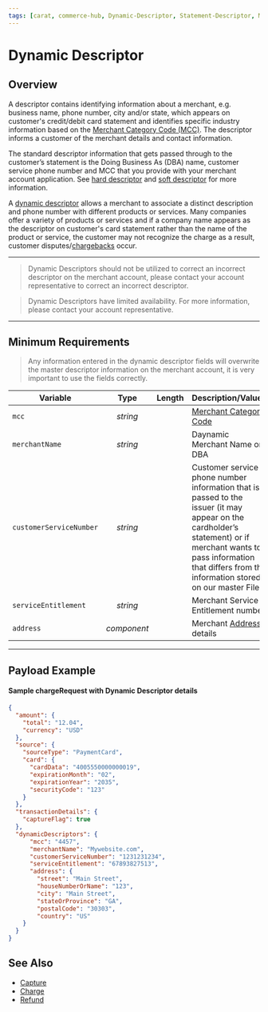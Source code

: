 ```yaml
---
tags: [carat, commerce-hub, Dynamic-Descriptor, Statement-Descriptor, Merchant-Descriptor, Merchant-Details, Soft-Descriptor, Hard-Descriptor]
---
```


# Dynamic Descriptor

## Overview

A descriptor contains identifying information about a merchant, e.g. business name, phone number, city and/or state, which appears on customer's credit/debit card statement and identifies specific industry information based on the [Merchant Category Code (MCC)](../FAQs-Glossary/Glossary.md#merchant-categroy-code). The descriptor informs a customer of the merchant details and contact information.

The standard descriptor information that gets passed through to the customer’s statement is the Doing Business As (DBA) name, customer service phone number and MCC that you provide with your merchant account application. See [hard descriptor](../FAQs-Glossary/Glossary.md#hard-descriptor) and [soft descriptor](../FAQs-Glossary/Glossary.md#soft-descriptor) for more information.

A [dynamic descriptor](../FAQs-Glossary/Glossary.md#dynamic-descriptor) allows a merchant to associate a distinct description and phone number with different products or services. Many companies offer a variety of products or services and if a company name appears as the descriptor on customer's card statement rather than the name of the product or service, the customer may not recognize the charge as a result, customer disputes/[chargebacks](../FAQs-Glossary/Glossary.md#chargeback) occur.

---

<!-- theme: warning -->
> Dynamic Descriptors should not be utilized to correct an incorrect descriptor on the merchant account, please contact your account representative to correct an incorrect descriptor.

<!-- theme: info -->
> Dynamic Descriptors have limited availability. For more information, please contact your account representative.

---

## Minimum Requirements

<!-- theme: danger -->
> Any information entered in the dynamic descriptor fields will overwrite the master descriptor information on the merchant account, it is very important to use the fields correctly.

| Variable | Type | Length | Description/Values |
| -------- | :--: | :------------: | ------------------ |
| `mcc` | *string* |  | [Merchant Category Code](Merchant-Category-Code.md) |
| `merchantName` | *string* |  | Daynamic Merchant Name or DBA |
| `customerServiceNumber` | *string* | | Customer service phone number information that is passed to the issuer (it may appear on the cardholder’s statement) or if merchant wants to pass information that differs from the information stored on our master File. |
| `serviceEntitlement` | *string* | | Merchant Service Entitlement number |
| `address` | *component* |  | Merchant [Address](../Master-Data/Address.md#address) details |

---

## Payload Example

#### Sample chargeRequest with Dynamic Descriptor details

```json
{
  "amount": {
    "total": "12.04",
    "currency": "USD"
  },
  "source": {
    "sourceType": "PaymentCard",
    "card": {
      "cardData": "4005550000000019",
      "expirationMonth": "02",
      "expirationYear": "2035",
      "securityCode": "123"
    }
  },
  "transactionDetails": {
    "captureFlag": true
  },
  "dynamicDescriptors": {
	  "mcc": "4457",
	  "merchantName": "Mywebsite.com",
	  "customerServiceNumber": "1231231234",
	  "serviceEntitlement": "67893827513",
	  "address": {
	  	"street": "Main Street",
	  	"houseNumberOrName": "123",
	  	"city": "Main Street",
	  	"stateOrProvince": "GA",
	  	"postalCode": "30303",
	  	"country": "US"
  	}
  }
}
```

## See Also

- [Capture](../Transactions/Capture.md)
- [Charge](../Transactions/Charges.md)
- [Refund](../Transactions/Refund.md)